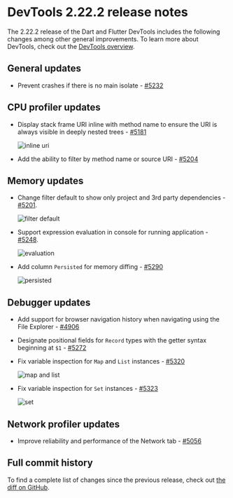 # DevTools 2.22.2 release notes

The 2.22.2 release of the Dart and Flutter DevTools
includes the following changes among other general improvements.
To learn more about DevTools, check out the
[DevTools overview](https://docs.flutter.dev/tools/devtools).

## General updates

- Prevent crashes if there is no main isolate -
  [#5232](https://github.com/flutter/devtools/pull/5232)

## CPU profiler updates

- Display stack frame URI inline with method name to
  ensure the URI is always visible in deeply nested trees -
  [#5181](https://github.com/flutter/devtools/pull/5181)

  ![inline uri](/tools/devtools/release-notes/images-2.22.2/5181.png "inline uri")

- Add the ability to filter by method name or source URI -
  [#5204](https://github.com/flutter/devtools/pull/5204)

## Memory updates

- Change filter default to show only project and 3rd party dependencies -
  [#5201](https://github.com/flutter/devtools/pull/5201).

  ![filter default](/tools/devtools/release-notes/images-2.22.2/5201.png "filter default")

- Support expression evaluation in console for running application -
  [#5248](https://github.com/flutter/devtools/pull/5248).

  ![evaluation](/tools/devtools/release-notes/images-2.22.2/5248.png "evaluation")

- Add column `Persisted` for memory diffing -
  [#5290](https://github.com/flutter/devtools/pull/5290)

  ![persisted](/tools/devtools/release-notes/images-2.22.2/5290.png "persisted")

## Debugger updates

- Add support for browser navigation history when
  navigating using the File Explorer -
  [#4906](https://github.com/flutter/devtools/pull/4906)
- Designate positional fields for `Record` types
  with the getter syntax beginning at `$1` -
  [#5272](https://github.com/flutter/devtools/pull/5272)
- Fix variable inspection for `Map` and `List` instances -
  [#5320](https://github.com/flutter/devtools/pull/5320)

  ![map and list](/tools/devtools/release-notes/images-2.22.2/5320.png "map and list")

- Fix variable inspection for `Set` instances -
  [#5323](https://github.com/flutter/devtools/pull/5323)

  ![set](/tools/devtools/release-notes/images-2.22.2/5323.png "set")


## Network profiler updates

- Improve reliability and performance of the Network tab -
  [#5056](https://github.com/flutter/devtools/pull/5056)

## Full commit history

To find a complete list of changes since the previous release,
check out
[the diff on GitHub](https://github.com/flutter/devtools/compare/v2.21.1...v2.22.2).
